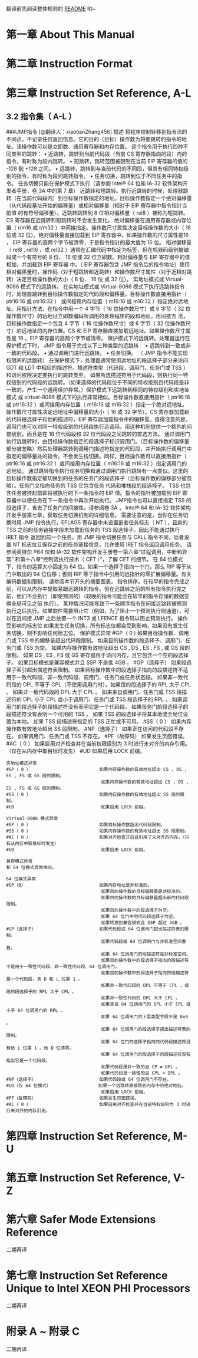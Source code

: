 翻译前先阅读整体规则的 [README](https://github.com/sunym1993/flash-linux0.11-talk/blob/main/Intel%20%E6%89%8B%E5%86%8C%E4%B8%AD%E6%96%87%E7%89%88/README.md) 哟~

# 第一章 About This Manual

# 第二章 Instruction Format

# 第三章 Instruction Set Reference, A-L

## 3.2 指令集（ A-L ）
###JMP指令
[@翻译人：xiaotianZhang456] 
描述
    将程序控制转移到指令流的不同点，不记录任何返回信息。它的目的（目标）操作数为将要跳转的指令的地址。该操作数可以是立即数、通用寄存器和内存位置。
    这个指令用于执行四种不同类型的跳转：
    • 近跳转，跳转到当前代码段（当前 CS 寄存器指向的段）内的指令，有时称为段内跳转。
    • 短跳转，跳转范围被限制在当前 EIP 寄存器的值的 -128 到 +128 之间。
    • 远跳转，跳转到与当前代码的不同段，但具有相同特权级别的指令，有时称为段间跳转指令。
    • 任务切换，跳转到位于不同任务中的指令。
    任务切换只能在保护模式下执行（请参阅 Intel® 64 位和 IA-32 软件架构开发者手册，卷 3A 中的第 7 章）
    近跳转和短跳转。执行近跳转的时候，处理器跳转（在当前代码段内）到目标操作数指定的地址。目标操作数指定一个绝对偏移量（从代码段基址开始的偏移量）或相对偏移量（相对于 EIP 寄存器中指令指针当前值
的有符号偏移量）。近跳转跳转到 8 位相对偏移量（ rel8 ）被称为短跳转。 CS 寄存器在近跳转和短跳转时不会发生变化。
    绝对偏移量在通用寄存器或内存位置（ r/m16 或 r/m32 ）中间接指定。操作数尺寸属性决定目标操作数的大小（ 16 位或 32 位）。绝对偏移量直接加载到 EIP 寄存器中。如果操作数的尺寸属性是16 ， EIP
寄存器的高两个字节被清零，于是指令指针的最大值为 16 位。
    相对偏移量（ rel8 , rel16 ，或 rel32 ）通常在汇编代码中指定为标签，但在机器码级别被编码成一个有符号的 8 位、 16 位或 32 位立即数。相对偏移量与 EIP 寄存器中的值相加，并加载到 EIP 寄存器
中。（ EIP 寄存器包含 JMP 指令后的指令地址）使用相对偏移量时，操作码（对于短跳转和近跳转）和操作数尺寸属性（对于近相对跳转）决定目标操作数的大小（ 8 位、 16 位 或 32 位）。
    实地址模式或 Virtual-8086 模式下的远跳转。 在实地址模式或 Virtual-8086 模式下执行远跳转指令时，处理器跳转到目标操作数指定的代码段和偏移量。目标操作数直接用指针（ ptr16:16 或 ptr16:32 ）
或间接用内存位置（ m16:16 或 m16:32 ）指定绝对远地址。用指针方法，在指令中用一个 4 字节（ 16 位操作数尺寸）或 6 字节（ 32 位操作数尺寸）的远地址立即数编码所调用的处理程序的段和地址。用间接方
法，目标操作数指定一个包含 4 字节（ 16 位操作数尺寸）或 6 字节（ 32 位操作数尺寸）的远地址的内存位置。CS 和 EIP 寄存器直接加载远地址。如果操作数尺寸属性是 16 ，EIP 寄存器的高两个字节被清零。
    保护模式下的远跳转。处理器运行在保护模式下时， JMP 指令用于完成以下三种类型的远跳转：
    • 远跳转到一致或非一致的代码段。
    • 通过调用门进行远跳转。
    • 任务切换。
    （ JMP 指令不能实现权限间的远跳转）
    在保护模式下，处理器通常使用远地址的段选择子部分来访问 GDT 和 LDT 中相应的描述符。描述符类型（代码段，调用门，任务门或 TSS ）和访问权限决定要执行的跳转类型。
    如果所选描述符用于代码段，则执行同一特权级别的代码段的远跳转。（如果选择的代码段位于不同的特权级别且代码段是非一致的，产生一个通用保护异常。）保护模式下远跳转到相同的特权级别和实地址模式
或 virtual-8086 模式下的执行非常相似。目标操作数直接用指针（ ptr16:16 或 ptr16:32 ）或间接用内存位置（ m16:16 或 m16:32 ）指定一个绝对远地址。操作数尺寸属性决定远地址中偏移量的大小（ 16 或 32 字节）。CS 寄存器加载新的代码段选择子和他的描述符，EIP 寄存器加载指令中的偏移量。值得注意的是，调用门也可以对同一特权级别的代码段执行远调用。用这种机制提供一个额外的间接级别，而且是在 16 位代码段和 32 位代码段之间跳转的首选方法。
    通过调用门执行远跳转时，由目标操作数指定的段选择子标识调用门。（目标操作数的偏移量部分被忽略）然后处理器跳转到调用门描述符指定的代码段，并开始执行调用门中指定的偏移量处的指令。不会发生栈切换。同样，目标操作数可以直接用指针（ ptr16:16 或 ptr16:32 ）或间接用内存位置（ m16:16 或 m16:32 ）指定调用门的远地址。
    通过跳转指令执行任务切换和通过调用门执行跳转有一点类似。这里的目标操作数指定被切换到的任务的任务门的段选择子（目标操作数的偏移部分被忽略）。任务门又指向任务的 TSS 它包含任务
代码和堆栈段的段选择子。 TSS 也包含任务被挂起前即将被执行的下一条指令的 EIP 值。指令的指针被加载到 EIP 寄存器中以便任务在下一条指令中再次开始执行。
    JMP指令也可以直接指定 TSS 的段选择子，省去了任务门的间接性。请参阅卷 3A ， Intel® 64 和 IA-32 软件架构开发手册第七章，获取任务切换机制的详细信息。
    需要注意的是，当你在任务切换时用 JMP 指令执行，EFLAGS 寄存器中未设置嵌套任务标志（ NT ），且新的 TSS 之前的任务链接字段未加载旧任务的 TSS 段选择子。因此不能通过执行 IRET 指令
返回到前一个任务。用 JMP 指令切换任务与 CALL 指令不同，后者设置 NT 标志位且保存之前的任务链接信息，允许使用 IRET 指令返回调用任务。
    请参阅英特尔 ®64 位和 IA-32 软件架构开发手册卷一第六章“过程调用，中断和异常” 和第十八章“控制流执行技术（ CET ）”，了解 CET 的细节。
    在 64 位模式下，指令的运算大小固定为 64 位。如果一个选择子指向一个门，那么 RIP 等于从门中取出的 64 位位移；否则 RIP 等于指令中引用的远指针的零扩展偏移量。有关编码数据和限制，
请参阅本节开头的摘要图表。
    指令排序。在较早的指令完成之前，可以从内存中提取紧跟远跳转的指令。但在远跳转之前的所有指令执行完之前，他们不会执行（即使预测的）（较晚的指令可能会在较早的指令存储的数据变得全局可见之前
执行）。
    某种情况可能导致下一条顺序指令在间接近跳转被预测执行之后执行。如果软件需要阻止它（例如，为了阻止一个预测执行侧通道），可以在近间接 JMP 之后放置一个 INT3 或 LFENCE 指令码以阻止预测执行。
    操作
    受影响的标志位
    如果发生任务切换，所有标志位都会受到影响，如果没有发生任务切换，则不影响任何标志位。
    保护模式异常
    #GP（ 0 )                           如果目标操作数、调用门或 TSS 中的偏移量超出代码段限制。
                                        如果目的操作数的段选择子、调用门、任务门或 TSS 为空。
                                        如果内存操作数有效地址超出 CS , DS , ES , FS , 或 GS 段的限制。
                                        如果 DS , ES , FS 或 GS 寄存器用于访问内存，且它包含一个空的段选择子。
                                        如果目标模式是兼容模式并且 SSP 不是低 4GB 。
    #GP（选择子）                        如果段选择子索引超出描述符表限制。
                                        如果目标操作数中的段选择子指向的段描述符不适用于一致代码段、非一致代码段、调用门、任务门或任务状态段。
                                        如果非一致代码段的 DPL 不等于 CPL（不使用调用门时）。如果段的段选择子的 RPL 大于 CPL 。
                                        如果非一致代码段的 DPL 大于 CPL 。
                                        如果来自调用门、任务门或 TSS 段描述符的 DPL 小于 CPL 或小于调用门、任务门或 TSS 段选择子的 RPL 。
                                        如果调用门的段选择子的段描述符没有表明它是一个代码段。
                                        如果任务门的段选择子的段描述符没有表明一个可用的 TSS 。
                                        如果 TSS 的段选择子将其本地或全局位设置为本地。
                                        如果 TSS 段描述符指定的 TSS 正忙或不可用。
    #SS（ 0 ）                          如果内存操作数有效地址超出 SS 段限制。
    #NP（选择子）                        如果正在访问的代码段不存在。
                                        如果调用门、任务门或 TSS 不存在。
    #PF（故障码）                        如果发生页面错误。
    #AC（ 0 ）                          如果启用对齐检查并在当前权限级别为 3 时进行未对齐的内存引用。（仅在从内存中取目标时发生）
    #UD                                 如果启用 LOCK 前缀。

    实地址模式异常
    #GP（ 0 ）                          如果内存操作数的有效地址超出 CS , DS , ES , FS 或 GS 段的限制。
                                        如果内存操作数的有效地址超出 CS , DS , ES , FS 或 GS 段的限制。
    #SS（ 0 ）                          如果内存操作数的有效地址超出 SS 段的限制。
    #UD                                 如果启用 LOCK 前缀。

    Virtual-8086 模式异常
    #GP（ 0 ）                          如果目标操作数超出代码段限制。
    #SS（ 0 ）                          如果内存操作数的有效地址超出 SS 段限制。
    #AC（ 0 ）                          如果对齐检查开启且引用了未对齐的内存。（只有从内存中取目标时发生）
    #UD                                 如果启用 LOCK 前缀。

    兼容模式异常
    和 64 位模式异常相同。

    64 位模式异常
    #GP（0）                            如果内存地址是非标准的。
                                        如果目的操作数的目标偏移量是非标准的。
                                        如果目的操作数的目标偏移量超出新的代码段限制。
                                        如果目的操作数中的段选择子为空。
                                        如果 64 位门中的代码段选择子为空。
                                        如果转换到兼容模式且 SSP 超过 4GB 。
    #GP（选择子）                        如果代码段或 64 位调用门超出描述符表的限制。
                                        如果代码段或 64 位调用门与非标准空间重叠。
                                        如果 64 位调用门的段描述符在非标准空间。
                                        如果目的操作数中的段选择子指向的段描述符不是用于一致性代码段、非一致性代码段、64 位调用门。
                                        如果目的操作数中的段选择子指向的段描述符是一个代码段，且 D 和 L 位置 1 。
                                        如果非一致代码段的 DPL 不等于 CPL ，或段的段选择子的 RPL 大于 CPL 。 
                                        如果非一致性代码的 DPL 大于 CPL 。
                                        如果来自 64 位调用门的 DPL 小于 CPL 或小于 64 位调用门的 RPL 。
                                        如果 64 位调用门的上层类型字段不是 0x0 。
                                        如果 64 位调用门的段选择子超出描述符表的限制。
                                        如果 64 位门的选择子指向的代码段描述符没有给 L 位置 1 ，给 D 位清零。
                                        如果 64 位调用门的段选择子的段描述符没有指出它是一个代码段。
                                        如果代码段是非一致的且 CP ≠ DPL 。
                                        如果代码段是一致性的且 CPL < DPL 。
    #NP（选择子）                        如果代码段或 64 位调用门不存在。
    #UD（仅 64 位模式）                  如果一个远跳转直接跳到内存中的绝对地址。
                                        如果启用 LOCK 前缀。
    #PF（故障码）                        如果发生页面错误。
    #AC（ 0 ）                          如果启用对齐检查并在当前特权级别为 3 时进行未对齐的内存引用。

# 第四章 Instruction Set Reference, M-U

# 第五章 Instruction Set Reference, V-Z

# 第六章 Safer Mode Extensions Reference

二期再译

# 第七章 Instruction Set Reference Unique to Intel XEON PHI Processors

二期再译

# 附录 A ~ 附录 C

二期再译
